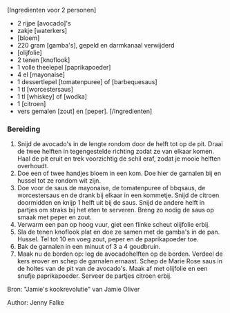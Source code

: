 [Ingredienten voor 2 personen]
* 2 rijpe [avocado]'s
* zakje [waterkers]
* [bloem]
* 220 gram [gamba's], gepeld en darmkanaal verwijderd
* [olijfolie]
* 2 tenen [knoflook]
* 1 volle theelepel [paprikapoeder]
* 4 el [mayonaise]
* 1 dessertlepel [tomatenpuree] of [barbequesaus] 
* 1 tl [worcestersaus] 
* 1 tl [whiskey]  of [wodka] 
* 1 [citroen] 
* vers gemalen [zout] en [peper].
[/Ingredienten]


### Bereiding

1. Snijd de avocado's in de lengte rondom door de helft tot op de pit. Draai de twee helften in tegengestelde richting zodat ze van elkaar komen. Haal de pit eruit en trek voorzichtig de schil eraf, zodat je mooie helften overhoudt. 
2. Doe een of twee handjes bloem in een kom. Doe hier de garnalen bij en hussel tot ze rondom wit zijn. 
3. Doe voor de saus de mayonaise, de tomatenpuree of bbqsaus, de worcestersaus en de drank bij elkaar in een kommetje. Snijd de citroen doormidden en knijp 1 helft uit bij de saus. Snijd de andere helft in partjes om straks bij het eten te serveren. Breng zo nodig de saus op smaak met peper en zout.
4. Verwarm een pan op hoog vuur, giet een flinke scheut olijfolie erbij. 
5. Sla de tenen knoflook plat en doe ze samen met de gamba's in de pan. Hussel. Tel tot 10 en voeg zout, peper en de paprikapoeder toe. 
6. Bak de garnalen in een minuut of 3 a 4 goudbruin. 
7. Maak nu de borden op: leg de avocadohelften op de borden. Verdeel de kers erover en schep de garnalen ernaast. Schep de Marie Rose saus in de holtes van de pit van de avocado's. Maak af met olijfolie en een snufje paprikapoeder. Serveer de partjes citroen erbij.


Bron: "Jamie's kookrevolutie" van Jamie Oliver


Author: Jenny Falke